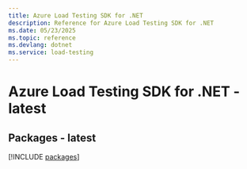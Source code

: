 ```yaml
---
title: Azure Load Testing SDK for .NET
description: Reference for Azure Load Testing SDK for .NET
ms.date: 05/23/2025
ms.topic: reference
ms.devlang: dotnet
ms.service: load-testing
---
```

# Azure Load Testing SDK for .NET - latest
## Packages - latest
[!INCLUDE [packages](load-testing-index.md)]